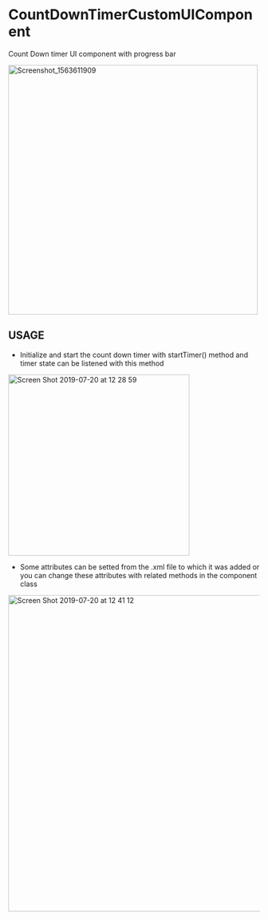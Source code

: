 # CountDownTimerCustomUIComponent
Count Down timer UI component with progress bar

<img width="500" alt="Screenshot_1563611909" src="https://user-images.githubusercontent.com/25201275/61576994-32a11f00-aaea-11e9-8033-f3465c6f3638.png">

## USAGE

 - Initialize and start the count down timer with startTimer() method and timer state can be listened with this method
 
<img width="363" alt="Screen Shot 2019-07-20 at 12 28 59" src="https://user-images.githubusercontent.com/25201275/61577004-451b5880-aaea-11e9-90f9-c1bdc6ca6a80.png">

 - Some attributes can be setted from the .xml file to which it was added or you can change these attributes with related methods in the component class
 
 <img width="634" alt="Screen Shot 2019-07-20 at 12 41 12" src="https://user-images.githubusercontent.com/25201275/61577143-bdcee480-aaeb-11e9-8925-9bb0a8df35f3.png">

